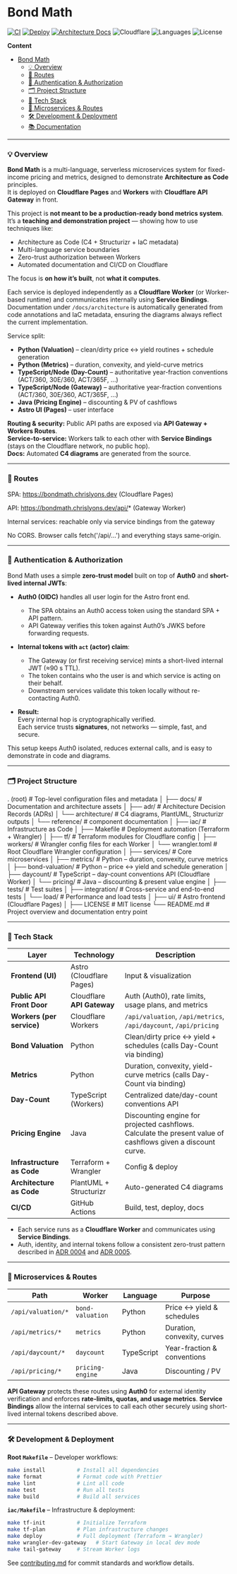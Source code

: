 # Bond Math

[![CI](https://github.com/chrislyons-dev/bond-arch-as-code/actions/workflows/ci.yml/badge.svg)](https://github.com/chrislyons-dev/bond-arch-as-code/actions/workflows/ci.yml)
[![Deploy](https://github.com/chrislyons-dev/bond-arch-as-code/actions/workflows/deploy.yml/badge.svg)](https://github.com/chrislyons-dev/bond-arch-as-code/actions/workflows/deploy.yml)
[![Architecture Docs](https://github.com/chrislyons-dev/bond-arch-as-code/actions/workflows/arch-docs.yml/badge.svg)](https://chrislyons-dev.github.io/bond-arch-as-code/architecture)
![Cloudflare](https://img.shields.io/badge/Platform-Cloudflare-orange)
![Languages](https://img.shields.io/badge/Languages-Python_|_TypeScript_|_Java-blue)
![License](https://img.shields.io/badge/License-MIT-green)

**Content**

- [Bond Math](#bond-math)
    - [💡 Overview](#-overview)
    - [🔀 Routes](#-routes)
    - [🔐 Authentication \& Authorization](#-authentication--authorization)
    - [🗂️ Project Structure](#️-project-structure)
    - [🧱 Tech Stack](#-tech-stack)
    - [🧩 Microservices \& Routes](#-microservices--routes)
    - [🛠️ Development \& Deployment](#️-development--deployment)
    - [📚 Documentation](#-documentation)

---

### 💡 Overview

**Bond Math** is a multi-language, serverless microservices system for
fixed-income pricing and metrics, designed to demonstrate **Architecture as
Code** principles.  
It is deployed on **Cloudflare Pages** and **Workers** with **Cloudflare API
Gateway** in front.

This project is **not meant to be a production-ready bond metrics system**.  
It’s a **teaching and demonstration project** — showing how to use techniques
like:

- Architecture as Code (C4 + Structurizr + IaC metadata)
- Multi-language service boundaries
- Zero-trust authorization between Workers
- Automated documentation and CI/CD on Cloudflare

The focus is **on how it’s built**, not **what it computes**.

Each service is deployed independently as a **Cloudflare Worker** (or
Worker-based runtime) and communicates internally using **Service Bindings**.  
Documentation under `/docs/architecture` is automatically generated from code
annotations and IaC metadata, ensuring the diagrams always reflect the current
implementation.

Service split:

- **Python (Valuation)** – clean/dirty price ↔ yield routines + schedule
  generation
- **Python (Metrics)** – duration, convexity, and yield-curve metrics
- **TypeScript/Node (Day-Count)** – authoritative year-fraction conventions
  (ACT/360, 30E/360, ACT/365F, …)
- **TypeScript/Node (Gateway)** – authoritative year-fraction conventions
  (ACT/360, 30E/360, ACT/365F, …)
- **Java (Pricing Engine)** – discounting & PV of cashflows
- **Astro UI (Pages)** – user interface

**Routing & security:** Public API paths are exposed via **API Gateway + Workers
Routes**.  
**Service-to-service:** Workers talk to each other with **Service Bindings**
(stays on the Cloudflare network, no public hop).  
**Docs:** Automated **C4 diagrams** are generated from the source.

---

### 🔀 Routes

SPA: https://bondmath.chrislyons.dev (Cloudflare Pages)

API: https://bondmath.chrislyons.dev/api/* (Gateway Worker)

Internal services: reachable only via service bindings from the gateway

No CORS. Browser calls fetch('/api/...') and everything stays same-origin.

---

### 🔐 Authentication & Authorization

Bond Math uses a simple **zero-trust model** built on top of **Auth0** and
**short-lived internal JWTs**:

- **Auth0 (OIDC)** handles all user login for the Astro front end.
  - The SPA obtains an Auth0 access token using the standard SPA + API pattern.
  - API Gateway verifies this token against Auth0’s JWKS before forwarding
    requests.

- **Internal tokens with `act` (actor) claim**:
  - The Gateway (or first receiving service) mints a short-lived internal JWT
    (≈90 s TTL).
  - The token contains who the user is and which service is acting on their
    behalf.
  - Downstream services validate this token locally without re-contacting Auth0.

- **Result:**  
  Every internal hop is cryptographically verified.  
  Each service trusts **signatures**, not networks — simple, fast, and secure.

This setup keeps Auth0 isolated, reduces external calls, and is easy to
demonstrate in code and diagrams.

---

### 🗂️ Project Structure

. (root) # Top-level configuration files and metadata │ ├── docs/ #
Documentation and architecture assets │ ├── adr/ # Architecture Decision Records
(ADRs) │ └── architecture/ # C4 diagrams, PlantUML, Structurizr outputs │ └──
reference/ # component documentation │ ├── iac/ # Infrastructure as Code │ ├──
Makefile # Deployment automation (Terraform + Wrangler) │ ├── tf/ # Terraform
modules for Cloudflare config │ ├── workers/ # Wrangler config files for each
Worker │ └── wrangler.toml # Root Cloudflare Wrangler configuration │ ├──
services/ # Core microservices │ ├── metrics/ # Python – duration, convexity,
curve metrics │ ├── bond-valuation/ # Python – price ↔ yield and schedule
generation │ ├── daycount/ # TypeScript – day-count conventions API (Cloudflare
Worker) │ └── pricing/ # Java – discounting & present value engine │ ├──
tests/ # Test suites │ ├── integration/ # Cross-service and end-to-end tests │
└── load/ # Performance and load tests │ ├── ui/ # Astro frontend (Cloudflare
Pages) │ ├── LICENSE # MIT license └── README.md # Project overview and
documentation entry point

---

### 🧱 Tech Stack

| Layer                      | Technology                 | Description                                                                                                  |
| -------------------------- | -------------------------- | ------------------------------------------------------------------------------------------------------------ |
| **Frontend (UI)**          | Astro (Cloudflare Pages)   | Input & visualization                                                                                        |
| **Public API Front Door**  | Cloudflare **API Gateway** | Auth (Auth0), rate limits, usage plans, and metrics                                                          |
| **Workers (per service)**  | Cloudflare Workers         | `/api/valuation`, `/api/metrics`, `/api/daycount`, `/api/pricing`                                            |
| **Bond Valuation**         | Python                     | Clean/dirty price ↔ yield + schedules (calls Day-Count via binding)                                         |
| **Metrics**                | Python                     | Duration, convexity, yield-curve metrics (calls Day-Count via binding)                                       |
| **Day-Count**              | TypeScript (Workers)       | Centralized date/day-count conventions API                                                                   |
| **Pricing Engine**         | Java                       | Discounting engine for projected cashflows. Calculate the present value of cashflows given a discount curve. |
| **Infrastructure as Code** | Terraform + Wrangler       | Config & deploy                                                                                              |
| **Architecture as Code**   | PlantUML + Structurizr     | Auto-generated C4 diagrams                                                                                   |
| **CI/CD**                  | GitHub Actions             | Build, test, deploy, docs                                                                                    |

- Each service runs as a **Cloudflare Worker** and communicates using **Service
  Bindings**.
- Auth, identity, and internal tokens follow a consistent zero-trust pattern
  described in [ADR 0004](./docs/adr/0004-identity-provider-auth0.md) and
  [ADR 0005](./docs/adr/0005-zero-trust-authorization.md).

---

### 🧩 Microservices & Routes

| Path               | Worker           | Language   | Purpose                     |
| ------------------ | ---------------- | ---------- | --------------------------- |
| `/api/valuation/*` | `bond-valuation` | Python     | Price ↔ yield & schedules  |
| `/api/metrics/*`   | `metrics`        | Python     | Duration, convexity, curves |
| `/api/daycount/*`  | `daycount`       | TypeScript | Year-fraction & conventions |
| `/api/pricing/*`   | `pricing-engine` | Java       | Discounting / PV            |

**API Gateway** protects these routes using **Auth0** for external identity
verification and enforces **rate-limits, quotas, and usage metrics**. **Service
Bindings** allow the internal services to call each other securely using
short-lived internal tokens described above.

---

### 🛠️ Development & Deployment

**Root `Makefile`** – Developer workflows:

```bash
make install          # Install all dependencies
make format           # Format code with Prettier
make lint             # Lint all code
make test             # Run all tests
make build            # Build all services
```

**`iac/Makefile`** – Infrastructure & deployment:

```bash
make tf-init          # Initialize Terraform
make tf-plan          # Plan infrastructure changes
make deploy           # Full deployment (Terraform → Wrangler)
make wrangler-dev-gateway   # Start Gateway in local dev mode
make tail-gateway     # Stream Worker logs
```

See [contributing.md](./contributing.md) for commit standards and workflow
details.
